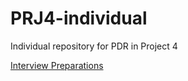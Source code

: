# PRJ4-individual
Individual repository for PDR in Project 4

[Interview Preparations](https://github.com/JohanKonbi/PRJ4-individual/blob/main/Artifacts/Interview_preparation_%2B_results.pdf)
